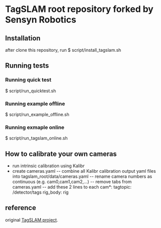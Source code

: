 # TagSLAM root repository forked by Sensyn Robotics

## Installation
after clone this repository, run
$ script/install_tagslam.sh


## Running tests
### Running quick test
$ script/run_quicktest.sh

### Running example offline
$ script/run_example_offline.sh

### Running exmaple online
$ script/run_tagslam_online.sh


## How to calibrate your own cameras
- run intrinsic calibration using Kalibr
- create cameras.yaml
  -- combine all Kalibr calibration output yaml files into tagslam_root/data/cameras.yaml
  -- rename camera numbers as continuous (e.g. cam0,cam1,cam2,...)
  -- remove tabs from cameras.yaml
  -- add these 2 lines to each cam*:
  tagtopic: /detector/tags
  rig_body: rig    	 


## reference
original [TagSLAM project](https://berndpfrommer.github.io/tagslam_web).
